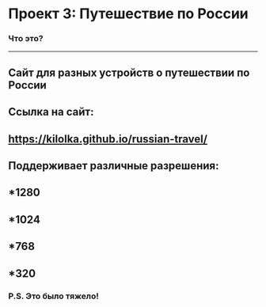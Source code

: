 # Проект 3: Путешествие по России

### Что это?
----
Сайт для разных устройств о путешествии по России
----
Ссылка на сайт:
---
https://kilolka.github.io/russian-travel/
------
Поддерживает различные разрешения:
------
*1280
-------
*1024
------
*768
---
*320
----
### P.S. Это было тяжело!
